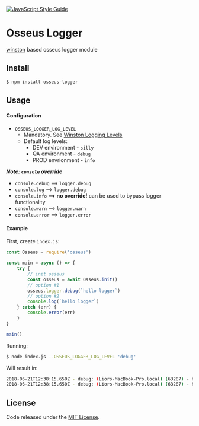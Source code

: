 [![JavaScript Style Guide](https://cdn.rawgit.com/standard/standard/master/badge.svg)](https://github.com/standard/standard)

# Osseus Logger

[winston](https://github.com/winstonjs/winston) based osseus logger module

## Install
```bash
$ npm install osseus-logger
```

## Usage

#### Configuration
* `OSSEUS_LOGGER_LOG_LEVEL`
	* Mandatory. See [Winston Logging Levels](https://github.com/winstonjs/winston#logging-levels)
	* Default log levels:
		* DEV environment - `silly`
		* QA environment - `debug`
		* PROD envrionment - `info`

***Note: `console` override***

* `console.debug` ==> `logger.debug`
* `console.log` ==> `logger.debug`
* `console.info` ==> **no override!** can be used to bypass logger functionality
* `console.warn` ==> `logger.warn`
* `console.error` ==> `logger.error`

#### Example
First, create `index.js`:

```javascript
const Osseus = require('osseus')

const main = async () => {
	try {
		// init osseus
		const osseus = await Osseus.init()
		// option #1
		osseus.logger.debug(`hello logger`)
		// option #2
		console.log(`hello logger`)
  	} catch (err) {
		console.error(err)
  	}
}

main()

```

Running:

```bash
$ node index.js --OSSEUS_LOGGER_LOG_LEVEL 'debug'
```

Will result in:

```sh
2018-06-21T12:38:15.650Z - debug: (Liors-MacBook-Pro.local) (63287) - hello logger
2018-06-21T12:38:15.650Z - debug: (Liors-MacBook-Pro.local) (63287) - hello logger
```

## License
Code released under the [MIT License](https://github.com/colucom/osseus-logger/blob/master/LICENSE).
